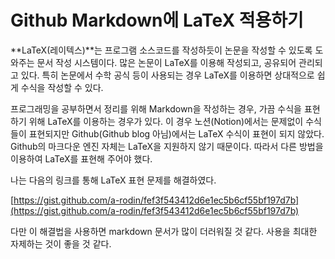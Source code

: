 # Github Markdown에 LaTeX 적용하기

**LaTeX(레이텍스)**는 프로그램 소스코드를 작성하듯이 논문을 작성할 수 있도록 도와주는 문서 작성 시스템이다. 많은 논문이 LaTeX를 이용해 작성되고, 공유되어 관리되고 있다. 특히 논문에서 수학 공식 등이 사용되는 경우 LaTeX를 이용하면 상대적으로 쉽게 수식을 작성할 수 있다.

프로그래밍을 공부하면서 정리를 위해 Markdown을 작성하는 경우, 가끔 수식을 표현하기 위해 LaTeX를 이용하는 경우가 있다. 이 경우 노션(Notion)에서는 문제없이 수식들이 표현되지만 Github(Github blog 아님)에서는 LaTeX 수식이 표현이 되지 않았다. Github의 마크다운 엔진 자체는 LaTeX을 지원하지 않기 때문이다. 따라서 다른 방법을 이용하여 LaTeX를 표현해 주어야 했다.

나는 다음의 링크를 통해 LaTeX 표현 문제를 해결하였다.

[https://gist.github.com/a-rodin/fef3f543412d6e1ec5b6cf55bf197d7b](https://gist.github.com/a-rodin/fef3f543412d6e1ec5b6cf55bf197d7b)

다만 이 해결법을 사용하면 markdown 문서가 많이 더러워질 것 같다. 사용을 최대한 자제하는 것이 좋을 것 같다.
